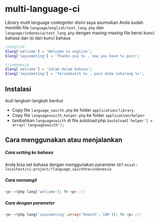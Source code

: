 # multi-language-ci
Library multi language codeigniter
disini saya asumsikan Anda sudah memiliki file `language/english/text_lang.php` dan `language/indonesia/text_lang.php`
dengan masing-masing file berisi kunci bahasa dan isi dari kunci bahasa
```php
//english
$lang['welcome'] = 'Welcome in english';
$lang['saysometing'] = 'Thanks you %s , now you have %s poin';
```
```php
//indonesia
$lang['welcome'] = 'Salam dalam bahasa';
$lang['saysometing'] = 'Terimakasih %s , poin Anda sekarang %s';
```

## Instalasi
ikuti langkah-langkah berikut
- Copy file `language_swicth.php` ke folder `application/library` 
- Copy file `languageswicth_helper.php` ke folder `application/helper`
- tambahkan `languageswicth` di file autoload.php `$autoload['helper'] = array('languageswicth');`

## Cara menggunakan atau menjalankan
##### Cara setting ke bahasa
Anda bisa set bahasa dengan menggunakan parameter `GET`
`misal: localhost/ci-project/?language_swicthto=indonesia `
##### Cara memangil
```php
<p> <?php lang('welcome'); ?> <p> ///
```
##### Cara dengan parameter
```php
<p> <?php lang('saysometing',array('Robeth','100')); ?> <p> ///
```
